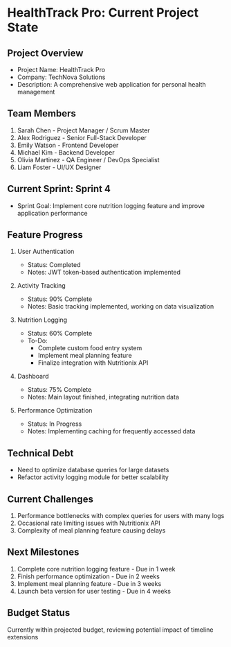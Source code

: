 # HealthTrack Pro: Current Project State

## Project Overview
- Project Name: HealthTrack Pro
- Company: TechNova Solutions
- Description: A comprehensive web application for personal health management

## Team Members
1. Sarah Chen - Project Manager / Scrum Master
2. Alex Rodriguez - Senior Full-Stack Developer
3. Emily Watson - Frontend Developer
4. Michael Kim - Backend Developer
5. Olivia Martinez - QA Engineer / DevOps Specialist
6. Liam Foster - UI/UX Designer

## Current Sprint: Sprint 4
- Sprint Goal: Implement core nutrition logging feature and improve application performance

## Feature Progress
1. User Authentication
   - Status: Completed
   - Notes: JWT token-based authentication implemented

2. Activity Tracking
   - Status: 90% Complete
   - Notes: Basic tracking implemented, working on data visualization

3. Nutrition Logging
   - Status: 60% Complete
   - To-Do: 
     - Complete custom food entry system
     - Implement meal planning feature
     - Finalize integration with Nutritionix API

4. Dashboard
   - Status: 75% Complete
   - Notes: Main layout finished, integrating nutrition data

5. Performance Optimization
   - Status: In Progress
   - Notes: Implementing caching for frequently accessed data

## Technical Debt
- Need to optimize database queries for large datasets
- Refactor activity logging module for better scalability

## Current Challenges
1. Performance bottlenecks with complex queries for users with many logs
2. Occasional rate limiting issues with Nutritionix API
3. Complexity of meal planning feature causing delays

## Next Milestones
1. Complete core nutrition logging feature - Due in 1 week
2. Finish performance optimization - Due in 2 weeks
3. Implement meal planning feature - Due in 3 weeks
4. Launch beta version for user testing - Due in 4 weeks

## Budget Status
Currently within projected budget, reviewing potential impact of timeline extensions

